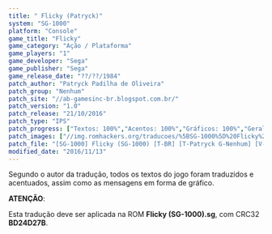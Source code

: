 ```yaml
---
title: " Flicky (Patryck)"
system: "SG-1000"
platform: "Console"
game_title: "Flicky"
game_category: "Ação / Plataforma"
game_players: "1"
game_developer: "Sega"
game_publisher: "Sega"
game_release_date: "??/??/1984"
patch_author: "Patryck Padilha de Oliveira"
patch_group: "Nenhum"
patch_site: "//ab-gamesinc-br.blogspot.com.br/"
patch_version: "1.0"
patch_release: "21/10/2016"
patch_type: "IPS"
patch_progress: ["Textos: 100%","Acentos: 100%","Gráficos: 100%","Geral: 100%"]
patch_images: ["//img.romhackers.org/traducoes/%5BSG-1000%5D%20Flicky%20-%20Patryck%20-%201.png","//img.romhackers.org/traducoes/%5BSG-1000%5D%20Flicky%20-%20Patryck%20-%202.png","//img.romhackers.org/traducoes/%5BSG-1000%5D%20Flicky%20-%20Patryck%20-%203.png"]
patch_file: "[SG-1000] Flicky (SG-1000) [T-BR] [T-Patryck G-Nenhum] [V-1.0 A-2016].zip"
modified_date: "2016/11/13"
---
```

Segundo o autor da tradução, todos os textos do jogo foram traduzidos e acentuados, assim como as mensagens em forma de gráfico.

<b>ATENÇÃO</b>:

Esta tradução deve ser aplicada na ROM <b>Flicky (SG-1000).sg</b>, com CRC32 <b>BD24D27B</b>.
